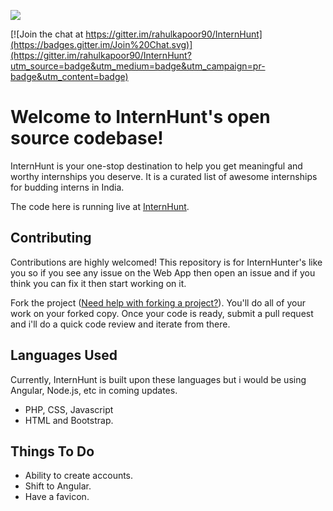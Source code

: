 ![](http://i.imgur.com/lH8eB8u.png)

[![Join the chat at https://gitter.im/rahulkapoor90/InternHunt](https://badges.gitter.im/Join%20Chat.svg)](https://gitter.im/rahulkapoor90/InternHunt?utm_source=badge&utm_medium=badge&utm_campaign=pr-badge&utm_content=badge)

Welcome to InternHunt's open source codebase!
=======================

InternHunt is your one-stop destination to help you get meaningful and worthy internships you deserve. It is a curated list of awesome internships for budding interns in India.

The code here is running live at [InternHunt](http://www.internhunt.in). 


Contributing
------------

Contributions are highly welcomed! This repository is for InternHunter's like you so if you see any issue on the Web App then open an issue and if you think you can fix it then start working on it.

Fork the project ([Need help with forking a project?](https://help.github.com/articles/fork-a-repo/)). You'll do all of your work on your forked copy. Once your code is ready, submit a pull request and i'll do a quick code review and iterate from there.

Languages Used
--------------
Currently, InternHunt is built upon these languages but i would be using Angular, Node.js, etc in coming updates.

- PHP, CSS, Javascript
- HTML and Bootstrap.

Things To Do
------------

- Ability to create accounts.
- Shift to Angular.
- Have a favicon.
